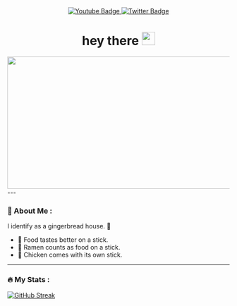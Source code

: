 <div id="header" align="center">
  <div id="badges">
  <a href="null for now">
    <img src="https://img.shields.io/badge/YouTube-red?style=for-the-badge&logo=youtube&logoColor=white" alt="Youtube Badge"/>
  </a>
  <a href="null for now">
    <img src="https://img.shields.io/badge/Twitter-blue?style=for-the-badge&logo=twitter&logoColor=white" alt="Twitter Badge"/>
  </a>
</div>
      <img src="https://komarev.com/ghpvc/?username=wizzuone&style=flat-square&color=blue" alt=""/>
    <h1>
  hey there
  <img src="https://media.giphy.com/media/hvRJCLFzcasrR4ia7z/giphy.gif" width="30px"/>
</h1>
</div>
<div align="center">
  <img src="https://media.giphy.com/media/dWesBcTLavkZuG35MI/giphy.gif" width="600" height="300"/>
</div>
---

### :sushi: About Me :
I identify as a gingerbread house. 🍰
- 🍢 Food tastes better on a stick.
- 🍜 Ramen counts as food on a stick.
- 🍗 Chicken comes with its own stick.

---

### :fire: My Stats :
[![GitHub Streak](https://github-readme-streak-stats.herokuapp.com?user=wizzuone&theme=tokyonight&date_format=M%20j%5B%2C%20Y%5D)](https://git.io/streak-stats)

